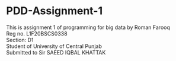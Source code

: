 # PDD-Assignment-1

This is assignment 1 of programming for big data by Roman Farooq\
Reg no. L1F20BSCS0338\
Section: D1\
Student of University of Central Punjab\
Submitted to Sir SAEED IQBAL KHATTAK

